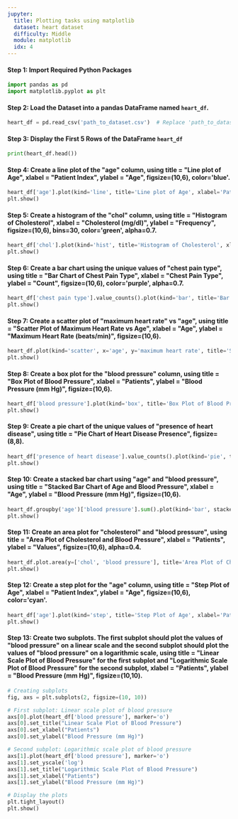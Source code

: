 ```yaml
---
jupyter:
  title: Plotting tasks using matplotlib
  dataset: heart dataset
  difficulty: Middle
  module: matplotlib
  idx: 4
---
```



#### Step 1: Import Required Python Packages
```python
import pandas as pd
import matplotlib.pyplot as plt
```

#### Step 2: Load the Dataset into a pandas DataFrame named `heart_df`.
```python
heart_df = pd.read_csv('path_to_dataset.csv')  # Replace 'path_to_dataset.csv' with the actual file path

```

#### Step 3: Display the First 5 Rows of the DataFrame `heart_df`
```python
print(heart_df.head())

```

#### Step 4: Create a line plot of the "age" column, using title = "Line plot of Age", xlabel = "Patient Index", ylabel = "Age", figsize=(10,6), color='blue'.
```python
heart_df['age'].plot(kind='line', title='Line plot of Age', xlabel='Patient Index', ylabel='Age', figsize=(10, 6), color='blue')
plt.show()
```

#### Step 5: Create a histogram of the "chol" column, using title = "Histogram of Cholesterol", xlabel = "Cholesterol (mg/dl)", ylabel = "Frequency", figsize=(10,6), bins=30, color='green', alpha=0.7.
```python
heart_df['chol'].plot(kind='hist', title='Histogram of Cholesterol', xlabel='Cholesterol (mg/dl)', ylabel='Frequency', figsize=(10, 6), bins=30, color='green', alpha=0.7)
plt.show()

```

#### Step 6: Create a bar chart using the unique values of "chest pain type", using title = "Bar Chart of Chest Pain Type", xlabel = "Chest Pain Type", ylabel = "Count", figsize=(10,6), color='purple', alpha=0.7.
```python
heart_df['chest pain type'].value_counts().plot(kind='bar', title='Bar Chart of Chest Pain Type', xlabel='Chest Pain Type', ylabel='Count', figsize=(10, 6), color='purple', alpha=0.7)
plt.show()

```

#### Step 7: Create a scatter plot of "maximum heart rate" vs "age", using title = "Scatter Plot of Maximum Heart Rate vs Age", xlabel = "Age", ylabel = "Maximum Heart Rate (beats/min)", figsize=(10,6).
```python
heart_df.plot(kind='scatter', x='age', y='maximum heart rate', title='Scatter Plot of Maximum Heart Rate vs Age', xlabel='Age', ylabel='Maximum Heart Rate (beats/min)', figsize=(10, 6))
plt.show()

```
#### Step 8: Create a box plot for the "blood pressure" column, using title = "Box Plot of Blood Pressure", xlabel = "Patients", ylabel = "Blood Pressure (mm Hg)", figsize=(10,6).
```python
heart_df['blood pressure'].plot(kind='box', title='Box Plot of Blood Pressure', xlabel='Patients', ylabel='Blood Pressure (mm Hg)', figsize=(10, 6))
plt.show()

```

#### Step 9: Create a pie chart of the unique values of "presence of heart disease", using title = "Pie Chart of Heart Disease Presence", figsize=(8,8).
```python
heart_df['presence of heart disease'].value_counts().plot(kind='pie', title='Pie Chart of Heart Disease Presence', figsize=(8, 8), autopct='%1.1f%%')
plt.show()

```

#### Step 10: Create a stacked bar chart using "age" and "blood pressure", using title = "Stacked Bar Chart of Age and Blood Pressure", xlabel = "Age", ylabel = "Blood Pressure (mm Hg)", figsize=(10,6).
```python
heart_df.groupby('age')['blood pressure'].sum().plot(kind='bar', stacked=True, title='Stacked Bar Chart of Age and Blood Pressure', xlabel='Age', ylabel='Blood Pressure (mm Hg)', figsize=(10, 6))
plt.show()

```

#### Step 11: Create an area plot for "cholesterol" and "blood pressure", using title = "Area Plot of Cholesterol and Blood Pressure", xlabel = "Patients", ylabel = "Values", figsize=(10,6), alpha=0.4.
```python
heart_df.plot.area(y=['chol', 'blood pressure'], title='Area Plot of Cholesterol and Blood Pressure', xlabel='Patients', ylabel='Values', figsize=(10, 6), alpha=0.4)
plt.show()

```

#### Step 12: Create a step plot for the "age" column, using title = "Step Plot of Age", xlabel = "Patient Index", ylabel = "Age", figsize=(10,6), color='cyan'.
```python
heart_df['age'].plot(kind='step', title='Step Plot of Age', xlabel='Patient Index', ylabel='Age', figsize=(10, 6), color='cyan')
plt.show()

```

#### Step 13: Create two subplots. The first subplot should plot the values of "blood pressure" on a linear scale and the second subplot should plot the values of "blood pressure" on a logarithmic scale, using title = "Linear Scale Plot of Blood Pressure" for the first subplot and "Logarithmic Scale Plot of Blood Pressure" for the second subplot, xlabel = "Patients", ylabel = "Blood Pressure (mm Hg)", figsize=(10,10).
```python
# Creating subplots
fig, axs = plt.subplots(2, figsize=(10, 10))

# First subplot: Linear scale plot of blood pressure
axs[0].plot(heart_df['blood pressure'], marker='o')
axs[0].set_title("Linear Scale Plot of Blood Pressure")
axs[0].set_xlabel("Patients")
axs[0].set_ylabel("Blood Pressure (mm Hg)")

# Second subplot: Logarithmic scale plot of blood pressure
axs[1].plot(heart_df['blood pressure'], marker='o')
axs[1].set_yscale('log')
axs[1].set_title("Logarithmic Scale Plot of Blood Pressure")
axs[1].set_xlabel("Patients")
axs[1].set_ylabel("Blood Pressure (mm Hg)")

# Display the plots
plt.tight_layout()
plt.show()
```

